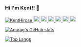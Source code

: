 ### Hi I'm Kent!! 👋

<p align="left">
  <a href="https://github.com/KentHirose/KentHirose/">
    <img src="https://komarev.com/ghpvc/?username=KentHirose" alt="KentHirose" />
  </a>
  <a href="http://twitter.com/">
    <img height="20" src="https://img.shields.io/twitter/follow/needtocwriteusername?label=Twitter&logo=twitter&style=flat" />
  </a>
  <a href="https://github.com/KentHirose">
    <img height="20" src="https://img.shields.io/github/followers/KentHirose?label=follow&logo=github&style=flat" />
  </a>
  <a href="https://www.reddit.com/user/needtocwriteusername">
    <img height="20" src="https://img.shields.io/reddit/user-karma/combined/needtocwriteusername?label=Reddit&logo=reddit&style=flat" />
  </a>
  <a href="https://stackoverflow.com/users/572342424242/needtocwriteusername">
    <img height="20" src="https://img.shields.io/stackexchange/stackoverflow/r/31221412432?label=StackOverflow&logo=stack-overflow&style=flat" />
  </a>
  <a href="http://qiita.com/Kent7974">
    <img height="20" src="https://qiita-badge.apiapi.app/s/Kent7974/posts.svg" />
  </a>
  <//qiita.com/Kent7974">
    <img height="20" src="https://qiita-badge.apiapi.app/s/Kent7974/contributions.svg" />
  </a>
</p>

[![Anurag's GitHub stats](https://github-readme-stats.vercel.app/api?username=KentHirose)](https://github.com/KentHirose/github-readme-stats)


[![Top Langs](https://github-readme-stats.vercel.app/api/top-langs/?username=KentHirose)](https://github.com/KentHirose/github-readme-stats)
